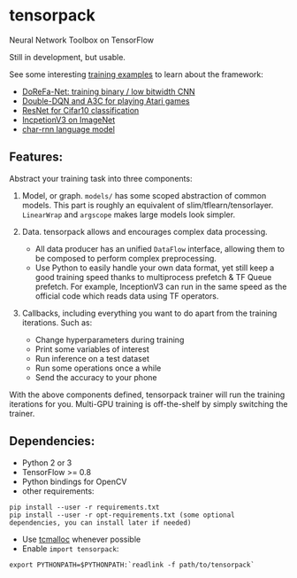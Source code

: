 # tensorpack
Neural Network Toolbox on TensorFlow

Still in development, but usable.

See some interesting [training examples](examples) to learn about the framework:

+ [DoReFa-Net: training binary / low bitwidth CNN](examples/DoReFa-Net)
+ [Double-DQN and A3C for playing Atari games](examples/Atari2600)
+ [ResNet for Cifar10 classification](examples/ResNet)
+ [IncpetionV3 on ImageNet](examples/Inception/inceptionv3.py)
+ [char-rnn language model](examples/char-rnn)

## Features:

Abstract your training task into three components:

1. Model, or graph. `models/` has some scoped abstraction of common models. This part is roughly an
	 equivalent of slim/tflearn/tensorlayer.
	`LinearWrap` and `argscope` makes large models look simpler.

2. Data. tensorpack allows and encourages complex data processing.

	+ All data producer has an unified `DataFlow` interface, allowing them to be composed to perform complex preprocessing.
	+ Use Python to easily handle your own data format, yet still keep a good training speed thanks to multiprocess prefetch & TF Queue prefetch.
	For example, InceptionV3 can run in the same speed as the official code which reads data using TF operators.

3. Callbacks, including everything you want to do apart from the training iterations. Such as:
	+ Change hyperparameters during training
	+ Print some variables of interest
	+ Run inference on a test dataset
	+ Run some operations once a while
	+ Send the accuracy to your phone

With the above components defined, tensorpack trainer will run the training iterations for you.
Multi-GPU training is off-the-shelf by simply switching the trainer.

## Dependencies:

+ Python 2 or 3
+ TensorFlow >= 0.8
+ Python bindings for OpenCV
+ other requirements:
```
pip install --user -r requirements.txt
pip install --user -r opt-requirements.txt (some optional dependencies, you can install later if needed)
```
+ Use [tcmalloc](http://goog-perftools.sourceforge.net/doc/tcmalloc.html) whenever possible
+ Enable `import tensorpack`:
```
export PYTHONPATH=$PYTHONPATH:`readlink -f path/to/tensorpack`
```
